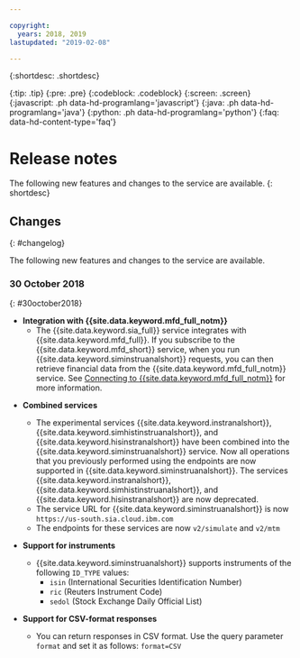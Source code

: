 ```yaml
---

copyright:
  years: 2018, 2019
lastupdated: "2019-02-08"

---
```


{:shortdesc: .shortdesc}
<!--{:new_window: target="_blank"}-->
{:tip: .tip}
{:pre: .pre}
{:codeblock: .codeblock}
{:screen: .screen}
{:javascript: .ph data-hd-programlang='javascript'}
{:java: .ph data-hd-programlang='java'}
{:python: .ph data-hd-programlang='python'}
{:faq: data-hd-content-type='faq'}

<!-- Link definitions -->

<!-- based on https://github.ibm.com/Bluemix-Docs/visual-recognition/blob/staging/release-notes.md -->


# Release notes

The following new features and changes to the service are available.
{: shortdesc}

<!--
## Beta features
{: #beta}

{{site.data.keyword.IBM_notm}} releases services, features, and language support for your evaluation that are classified as beta. These features might be unstable, might change frequently, and might be discontinued with short notice. Beta features also might not provide the same level of performance or compatibility that generally available features provide and are not intended for use in a production environment. Beta features are supported only on [developerWorks Answers ![External link icon](../../icons/launch-glyph.svg "External link icon")](https://developer.ibm.com/answers/topics/visual-recognition.html){: new_window}.
-->

## Changes
{: #changelog}

The following new features and changes to the service are available.

### 30 October 2018
{: #30october2018}

- **Integration with {{site.data.keyword.mfd_full_notm}}**
    - The {{site.data.keyword.sia_full}} service integrates with {{site.data.keyword.mfd_full}}.
      If you subscribe to the {{site.data.keyword.mfd_short}} service, when you run {{site.data.keyword.siminstruanalshort}} requests, you can then retrieve financial data from the {{site.data.keyword.mfd_full_notm}} service.
      See [Connecting to {{site.data.keyword.mfd_full_notm}}](/docs/services/simulated-instrument-analytics/connect_services.html) for more information.
<!--      See [Connecting to {{site.data.keyword.mfd_full_notm}}](/docs/services/simulated-instrument-analytics?topic=simulated-instrument-analytics-getting_started_siminstruanalshort#connecting-to-ibm-managed-financial-data-api) for more information.-->


- **Combined services**
    - The experimental services {{site.data.keyword.instranalshort}}, {{site.data.keyword.simhistinstruanalshort}}, and {{site.data.keyword.hisinstranalshort}} have been combined into the {{site.data.keyword.siminstruanalshort}} service. Now all operations that you previously performed using the endpoints are now supported in {{site.data.keyword.siminstruanalshort}}. The services {{site.data.keyword.instranalshort}}, {{site.data.keyword.simhistinstruanalshort}}, and {{site.data.keyword.hisinstranalshort}} are now deprecated.
    - The service URL for {{site.data.keyword.siminstruanalshort}} is now ```https://us-south.sia.cloud.ibm.com```
    - The endpoints for these services are now ```v2/simulate``` and ```v2/mtm```

- **Support for instruments**
    - {{site.data.keyword.siminstruanalshort}} supports instruments of the following `ID_TYPE` values:
        -  ```isin``` (International Securities Identification Number)
        -  ```ric``` (Reuters Instrument Code)
        -  ```sedol``` (Stock Exchange Daily Official List)

- **Support for CSV-format responses**
    - You can return responses in CSV format. Use the query parameter ```format``` and set it as follows: ```format=CSV```
